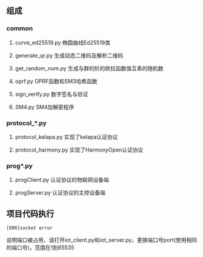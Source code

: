 
## 组成
### common

1. curve_ed25519.py 椭圆曲线Ed25519类

2. generate_qr.py   生成动态二维码及解析二维码

3. get_random_num.py 生成与群的阶的欧拉函数值互素的随机数

4. oprf.py    OPRF函数和SM3哈希函数

5. sign_verify.py 数字签名与验证

6. SM4.py SM4加解密程序

### protocol_*.py

1. protocol_kelapa.py  实现了kelapa认证协议

2. protocol_harmony.py  实现了HarmonyOpen认证协议

### prog*.py

1. progClient.py  认证协议的物联网设备端

2. progServer.py  认证协议的主控设备端

## 项目代码执行

```
[ERR]socket error
```

说明端口被占用，请打开iot_client.py和iot_server.py，更换端口号port(使用相同的端口号)，范围在1到65535
